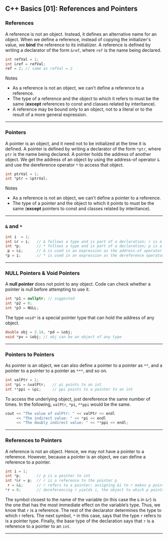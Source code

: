 ## C++ Basics [01]: References and Pointers

### References
A reference is not an object. Instead, it defines an alternative name for an object. When we define a reference, instead of copying the initializer's value, we **bind** the reference to its initialiizer. A reference is defined by writing a declarator of the form `&ref`, where `ref` is the name being declared.
```cpp
int refVal = 1;
int &ref = refVal;
ref = 2; // same as refVal = 2
```
Notes  

- As a reference is not an object, we can't define a reference to a reference.
- The type of a reference and the object to which it refers to must be the same (__except__ references to const and classes related by interitance).
- A reference may be bound only to an object, not to a literal or to the result of a more general expression.

---
### Pointers
A pointer is an object, and it need not to be initialized at the time it is defined. A pointer is defined by writing a declarator of the form `*ptr`, where `ptr` is the name being declared. A pointer holds the address of another object. We get the address of an object by using the address-of operator `&` and use the dereference operator `*` to access that object.
```cpp
int ptrVal = 1;
int *ptr = &ptrVal;
```
Notes  

- As a reference is not an object, we can't define a pointer to a reference.
- The type of a pointer and the object to which it points to must be the same (__except__ pointers to const and classes related by interitance).

---
### `&` and `*`
```cpp
int i  = 1;
int &r = i;   // & follows a type and is part of a declaration; r is a reference
int *p;       // * follows a type and is part of a declaration; p is a pointer
 p = &i;      // & is used in an expression as the address-of operator
*p = i;       // * is used in an expression as the dereference operator
```

---
### NULL Pointers & Void Pointers
A **null pointer** does not point to any object. Code can check whether a pointer is null before attempting to use it.
```cpp
int *p1 = nullptr; // suggested
int *p2 = 0;
int *p3 = NULL;
```

The type `void*` is a special pointer type that can hold the address of any object.
```cpp
double obj = 3.14, *pd = &obj;
void *pv = &obj; // obj can be an object of any type
```

---
### Pointers to Pointers
As pointer is an object, we can also define a pointer to a pointer as `**`, and a pointer to a pointer to a pointer as `***`, and so on. 
```cpp
int valPtr = 1;
int *pi = &valPtr;   // pi points to an int
int **ppi = &pi;     // ppi points to a pointer to an int
```
To access the underlying object, just dereference the same number of times. In the following, `valPtr`, `*pi`, `**ppi` would be the same.
```cpp
cout << "The value of valPtr: " << valPtr << endl
     << "The indirect value: " << *pi << endl
     << "The doubly indirect value: " << **ppi << endl;
```

---
### References to Pointers
A reference is not an object. Hence, we may not have a pointer to a reference. However, because a pointer is an object, we can define a reference to a pointer.
```cpp
int i = 1;
int *p;       // p is a pointer to int
int *&r = p;  // r is a reference to the pointer p
 r = &i;      // r refers to a pointer; assigning &i to r makes p point to i
*r = 0;       // dereferencing r yields i, the object to which p points; changes i to 0
```
The symbol closest to the name of the variable (in this case the `&` in `&r`) is the one that has the most immediate effect on the variable’s type. Thus, we know that `r` is a reference. The rest of the declarator determines the type to which r refers. The next symbol, `*` in this case, says that the type `r` refers to is a pointer type. Finally, the base type of the declaration says that `r` is a reference to a pointer to an `int`.

---
